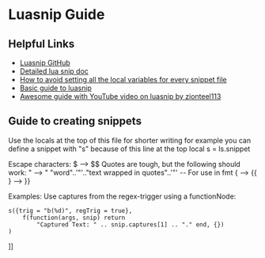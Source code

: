# Luasnip Guide

## Helpful Links

- [Luasnip GitHub](https://github.com/L3MON4D3/LuaSnip)
- [Detailed lua snip doc](https://github.com/L3MON4D3/LuaSnip/blob/master/DOC.md#lua)
- [How to avoid setting all the local variables for every snippet file](https://github.com/L3MON4D3/LuaSnip/blob/69cb81cf7490666890545fef905d31a414edc15b/lua/luasnip/config.lua#L82-L104)
- [Basic guide to luasnip](https://sbulav.github.io/vim/neovim-setting-up-luasnip/)
- [Awesome guide with YouTube video on luasnip by zionteel113](https://github.com/ziontee113/luasnip-tutorial)

## Guide to creating snippets

Use the locals at the top of this file for shorter writing
for example you can define a snippet with "s" because of this line at the top
local s = ls.snippet

Escape characters:
$ --> $$
Quotes are tough, but the following should work:
" --> \"
"word"..'"'.."text wrapped in quotes"..'"'
-- For use in fmt
{ --> {{
} --> }}

Examples: Use captures from the regex-trigger using a functionNode:

>

    s({trig = "b(%d)", regTrig = true},
        f(function(args, snip) return
            "Captured Text: " .. snip.captures[1] .. "." end, {})
    )

]]
